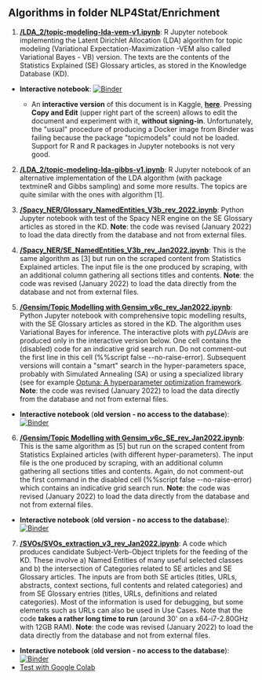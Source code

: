 ## Algorithms in folder NLP4Stat/Enrichment

1. [**/LDA_2/topic-modeling-lda-vem-v1.ipynb**](https://github.com/eurostat/NLP4Stat/blob/main/Enrichment/LDA_2/topic-modeling-lda-vem-v1.ipynb): R Jupyter notebook implementing the Latent Dirichlet Allocation (LDA) algorithm for topic modeling (Variational Expectation-Maximization -VEM also called Variational Bayes - VB) version. The texts are the contents of the Statistics Explained (SE) Glossary articles, as stored in the Knowledge Database (KD).

 * **Interactive notebook**: [![Binder](https://mybinder.org/badge_logo.svg)](https://mybinder.org/v2/gh/eurostat/NLP4Stat/0b8622e08e14d3d5716ae3f4e928849644010052?filepath=Enrichment%2FLDA_2%2Ftopic-modeling-lda-vem-v1.ipynb)
 
    * An **interactive version** of this document is in Kaggle, **[here](https://www.kaggle.com/spiliopoulos/topic-modeling-lda-vem-v1)**. Pressing **Copy and Edit** (upper right part of the screen) allows to edit the document and experiment with it, **without signing-in**. Unfortunately, the "usual" procedure of producing a Docker image from Binder was failing because the package "topicmodels" could not be loaded. Support for R and R packages in Jupyter notebooks is not very good. 

2. [**/LDA_2/topic-modeling-lda-gibbs-v1.ipynb**](https://github.com/eurostat/NLP4Stat/blob/main/Enrichment/LDA_2/topic-modeling-lda-gibbs-v1.ipynb): R Jupyter notebook of an alternative implementation of the LDA algorithm (with package textmineR and Gibbs sampling) and some more results. The topics are quite similar with the ones with algorithm [1].  

3. [**/Spacy_NER/Glossary_NamedEntities_V3b_rev_2022.ipynb**](https://github.com/eurostat/NLP4Stat/blob/testing/Content%20Database/Enrichment/Spacy_NER/Glossary_NamedEntities_V3b_rev_Jan2022.ipynb): Python Jupyter notebook with test of the Spacy NER engine on the SE Glossary articles as stored in the KD. **Note**: the code was revised (January 2022) to load the data directly from the database and not from external files. 

4. [**/Spacy_NER/SE_NamedEntities_V3b_rev_Jan2022.ipynb**](https://github.com/eurostat/NLP4Stat/blob/testing/Content%20Database/Enrichment/Spacy_NER/SE_NamedEntities_V3b_rev_Jan2022.ipynb): This is the same algorithm as [3] but run on the scraped content from Statistics Explained articles. The input file is the one produced by scraping, with an additional column gathering all sections titles and contents. **Note**: the code was revised (January 2022) to load the data directly from the database and not from external files. 

5. [**/Gensim/Topic Modelling with Gensim_v6c_rev_Jan2022.ipynb**](https://github.com/eurostat/NLP4Stat/blob/testing/Content%20Database/Enrichment/Gensim/Topic%20Modelling%20with%20Gensim_v6c_rev_Jan2022.ipynb): Python Jupyter notebook with comprehensive topic modelling results, with the SE Glossary articles as stored in the KD. The algorithm uses Variational Bayes for inference. The interactive plots with _pyLDAvis_ are produced only in the interactive version below. One cell contains the (disabled) code for an indicative grid search run. Do not comment-out the first line in this cell (%%script false --no-raise-error). Subsequent versions will contain a "smart" search in the hyper-parameters space, probably with Simulated Annealing (SA) or using a specialized library (see for example [Optuna: A hyperparameter optimization framework](https://optuna.readthedocs.io/en/stable/). **Note**: the code was revised (January 2022) to load the data directly from the database and not from external files.

* **Interactive notebook** (**old version - no access to the database**): [![Binder](https://mybinder.org/badge_logo.svg)](https://mybinder.org/v2/gh/eurostat/NLP4Stat/0b8622e08e14d3d5716ae3f4e928849644010052?filepath=Enrichment%2FGensim%2FTopic%20Modelling%20with%20Gensim_v6c.ipynb)
 
 6. [**/Gensim/Topic Modelling with Gensim_v6c_SE_rev_Jan2022.ipynb**](https://github.com/eurostat/NLP4Stat/blob/testing/Content%20Database/Enrichment/Gensim/Topic%20Modelling%20with%20Gensim_v6c_SE_rev_Jan2022.ipynb): This is the same algorithm as [5] but run on the scraped content from Statistics Explained articles (with different hyper-parameters). The input file is the one produced by scraping, with an additional column gathering all sections titles and contents. Again, do not comment-out the first command in the disabled cell (%%script false --no-raise-error) which contains an indicative grid search run. **Note**: the code was revised (January 2022) to load the data directly from the database and not from external files.

* **Interactive notebook** (**old version - no access to the database**): [![Binder](https://mybinder.org/badge_logo.svg)](https://mybinder.org/v2/gh/eurostat/NLP4Stat/0b8622e08e14d3d5716ae3f4e928849644010052?filepath=Enrichment%2FGensim%2FTopic%20Modelling%20with%20Gensim_v6c_SE.ipynb)

 7. [**/SVOs/SVOs_extraction_v3_rev_Jan2022.ipynb**](https://github.com/eurostat/NLP4Stat/blob/testing/Content%20Database/Enrichment/SVOs/SVOs_extraction_v3_rev_Jan2022.ipynb): A code which produces candidate Subject-Verb-Object triplets for the feeding of the KD. These involve a) Named Entities of many useful selected classes and b) the intersection of Categories related to SE articles and SE Glossary articles. The inputs are from both SE articles (titles, URLs, abstracts, context sections, full contents and related categories) and from SE Glossary entries (titles, URLs, definitions and related categories). Most of the information is used for debugging, but some elements such as URLs can also be used in Use Cases. Note that the code **takes a rather long time to run** (around 30' on a x64-i7-2.80GHz with 12GB RAM). **Note**: the code was revised (January 2022) to load the data directly from the database and not from external files.

* **Interactive notebook** (**old version - no access to the database**): [![Binder](https://mybinder.org/badge_logo.svg)](https://mybinder.org/v2/gh/KSpiliop/SVOs/main?filepath=SVOs_extraction_v3.ipynb)
* [Test with Google Colab](https://colab.research.google.com/drive/12C3RpfOEaaJb3D5Q2t5WJPi1FPlP1glq?usp=sharing)


